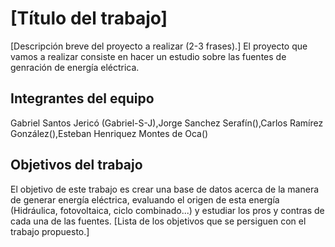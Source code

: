 # [Título del trabajo]

[Descripción breve del proyecto a realizar (2-3 frases).]
El proyecto que vamos a realizar consiste en hacer un estudio sobre las fuentes de genración de energía eléctrica.
## Integrantes del equipo

Gabriel Santos Jericó (Gabriel-S-J),Jorge Sanchez Serafín(),Carlos Ramírez González(),Esteban Henriquez Montes de Oca()

## Objetivos del trabajo
El objetivo de este trabajo es crear una base de datos acerca de la manera de generar energía eléctrica, evaluando el origen de esta energía
(Hidráulica, fotovoltaica, ciclo combinado...) y estudiar los pros y contras de cada una de las fuentes.
[Lista de los objetivos que se persiguen con el trabajo propuesto.]
